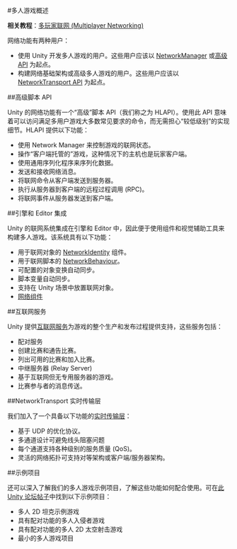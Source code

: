 #多人游戏概述

**相关教程**：[多玩家联网 (Multiplayer Networking)](https://unity3d.com/learn/tutorials/topics/multiplayer-networking)

网络功能有两种用户：

* 使用 Unity 开发多人游戏的用户。这些用户应该以 [NetworkManager](UNetManager.html) 或[高级 API](UNetUsingHLAPI.html) 为起点。
* 构建网络基础架构或高级多人游戏的用户。这些用户应该以 [NetworkTransport API](UNetUsingTransport.html) 为起点。

##高级脚本 API

Unity 的网络功能有一个“高级”脚本 API（我们称之为 HLAPI）。使用此 API 意味着可以访问满足多用户游戏大多数常见要求的命令，而无需担心“较低级别”的实现细节。HLAPI 提供以下功能：

* 使用 Network Manager 来控制游戏的联网状态。
* 操作“客户端托管的”游戏，这种情况下的主机也是玩家客户端。
* 使用通用序列化程序来序列化数据。
* 发送和接收网络消息。
* 将联网命令从客户端发送到服务器。
* 执行从服务器到客户端的远程过程调用 (RPC)。
* 将联网事件从服务器发送到客户端。

##引擎和 Editor 集成

Unity 的联网系统集成在引擎和 Editor 中，因此便于使用组件和视觉辅助工具来构建多人游戏。该系统具有以下功能：

* 用于联网对象的 [NetworkIdentity](../ScriptReference/Networking.NetworkIdentity.html) 组件。
* 用于联网脚本的 [NetworkBehaviour](../ScriptReference/Networking.NetworkBehaviour.html)。
* 可配置的对象变换自动同步。
* 脚本变量自动同步。
* 支持在 Unity 场景中放置联网对象。
* [网络组件](UNetReference.html)

##互联网服务

Unity 提供[互联网服务](UnityMultiplayerSettingUp.html)为游戏的整个生产和发布过程提供支持，这些服务包括：

* 配对服务
* 创建比赛和通告比赛。
* 列出可用的比赛和加入比赛。
* 中继服务器 (Relay Server)
* 基于互联网但无专用服务器的游戏。
* 比赛参与者的消息传送。

##NetworkTransport 实时传输层

我们加入了一个具备以下功能的[实时传输层](UNetUsingTransport.html)：

* 基于 UDP 的优化协议。
* 多通道设计可避免线头阻塞问题
* 每个通道支持各种级别的服务质量 (QoS)。
* 灵活的网络拓扑可支持对等架构或客户端/服务器架构。

##示例项目

还可以深入了解我们的多人游戏示例项目，了解这些功能如何配合使用。可在[此 Unity 论坛帖子](http://forum.unity3d.com/threads/unet-sample-projects.331978/)中找到以下示例项目：

* 多人 2D 坦克示例游戏
* 具有配对功能的多人入侵者游戏
* 具有配对功能的多人 2D 太空射击游戏
* 最小的多人游戏项目

